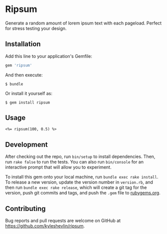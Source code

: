 # Ripsum

Generate a random amount of lorem ipsum text with each pageload. Perfect for stress testing your design.

## Installation

Add this line to your application's Gemfile:

```ruby
gem 'ripsum'
```

And then execute:

    $ bundle

Or install it yourself as:

    $ gem install ripsum

## Usage

```erb
<%= ripsum(100, 0.5) %>
```

## Development

After checking out the repo, run `bin/setup` to install dependencies. Then, run `rake false` to run the tests. You can also run `bin/console` for an interactive prompt that will allow you to experiment.

To install this gem onto your local machine, run `bundle exec rake install`. To release a new version, update the version number in `version.rb`, and then run `bundle exec rake release`, which will create a git tag for the version, push git commits and tags, and push the `.gem` file to [rubygems.org](https://rubygems.org).

## Contributing

Bug reports and pull requests are welcome on GitHub at https://github.com/kyleshevlin/ripsum.

